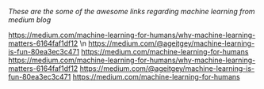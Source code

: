 
*These are the some of the awesome links regarding   machine learning  from medium blog*

https://medium.com/machine-learning-for-humans/why-machine-learning-matters-6164faf1df12 \n
https://medium.com/@ageitgey/machine-learning-is-fun-80ea3ec3c471
https://medium.com/machine-learning-for-humans
https://medium.com/machine-learning-for-humans/why-machine-learning-matters-6164faf1df12
https://medium.com/@ageitgey/machine-learning-is-fun-80ea3ec3c471
https://medium.com/machine-learning-for-humans
